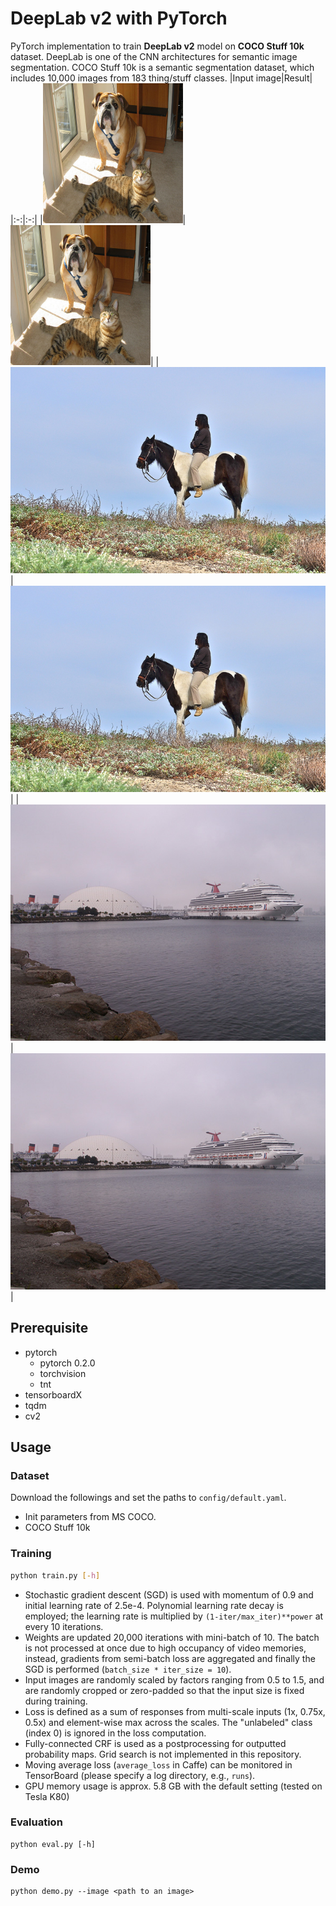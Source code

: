 # DeepLab v2 with PyTorch

PyTorch implementation to train **DeepLab v2** model on **COCO Stuff 10k** dataset. DeepLab is one of the CNN architectures for semantic image segmentation. COCO Stuff 10k is a semantic segmentation dataset, which includes 10,000 images from 183 thing/stuff classes.
|Input image|Result|
|:-:|:-:|
|![](data/samples/cat_dog.png)|![](data/samples/cat_dog.png)|
|![](data/samples/coco.jpg)|![](data/samples/coco.jpg)|
|![](data/samples/longbeach_rgb.jpg)|![](data/samples/longbeach_rgb.jpg)|
## Prerequisite

* pytorch
  * pytorch 0.2.0
  * torchvision
  * tnt
* tensorboardX
* tqdm
* cv2

## Usage

### Dataset

Download the followings and set the paths to ```config/default.yaml```.

* Init parameters from MS COCO.
* COCO Stuff 10k

### Training

```sh
python train.py [-h]
```

* Stochastic gradient descent (SGD) is used with momentum of 0.9 and initial learning rate of 2.5e-4. Polynomial learning rate decay is employed; the learning rate is multiplied by ```(1-iter/max_iter)**power``` at every 10 iterations.
* Weights are updated 20,000 iterations with mini-batch of 10. The batch is not processed at once due to high occupancy of video memories, instead, gradients from semi-batch loss are aggregated and finally the SGD is performed (```batch_size * iter_size = 10```).
* Input images are randomly scaled by factors ranging from 0.5 to 1.5, and are randomly cropped or zero-padded so that the input size is fixed during training.
* Loss is defined as a sum of responses from multi-scale inputs (1x, 0.75x, 0.5x) and element-wise max across the scales. The "unlabeled" class (index 0) is ignored in the loss computation.
* Fully-connected CRF is used as a postprocessing for outputted probability maps. Grid search is not implemented in this repository.
* Moving average loss (```average_loss``` in Caffe) can be monitored in TensorBoard (please specify a log directory, e.g., ```runs```).
* GPU memory usage is approx. 5.8 GB with the default setting (tested on Tesla K80)

### Evaluation

```
python eval.py [-h]
```

### Demo

```
python demo.py --image <path to an image>
```



